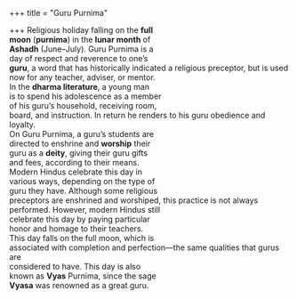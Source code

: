 +++
title = "Guru Purnima"

+++
Religious holiday falling on the **full**  
**moon** (**purnima**) in the **lunar month** of  
**Ashadh** (June–July). Guru Purnima is a  
day of respect and reverence to one’s  
**guru**, a word that has historically indicated a religious preceptor, but is used  
now for any teacher, adviser, or mentor.  
In the **dharma literature**, a young man  
is to spend his adolescence as a member  
of his guru’s household, receiving room,  
board, and instruction. In return he renders to his guru obedience and loyalty.  
On Guru Purnima, a guru’s students are  
directed to enshrine and **worship** their  
guru as a **deity**, giving their guru gifts  
and fees, according to their means.  
Modern Hindus celebrate this day in  
various ways, depending on the type of  
guru they have. Although some religious  
preceptors are enshrined and worshiped, this practice is not always performed. However, modern Hindus still  
celebrate this day by paying particular  
honor and homage to their teachers.  
This day falls on the full moon, which is  
associated with completion and perfection—the same qualities that gurus are  
considered to have. This day is also  
known as **Vyas** Purnima, since the sage  
**Vyasa** was renowned as a great guru.
